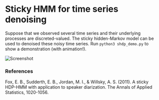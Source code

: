 # Sticky HMM for time series denoising

Suppose that we observed several time series and their underlying processes are discreted-valued. The sticky hidden-Markov model can be used to denoised these noisy time series. Run `python3 shdp_demo.py` to show a demonstration (with animation!).

![Screenshot](https://cloud.githubusercontent.com/assets/6327275/9149253/49ab89ac-3d56-11e5-9e28-b825f1854800.png)

### References
Fox, E. B., Sudderth, E. B., Jordan, M. I., & Willsky, A. S. (2011). A sticky HDP-HMM with application to speaker diarization. The Annals of Applied Statistics, 1020-1056.
